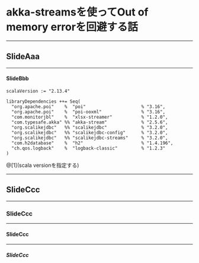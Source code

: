 # akka-streamsを使ってOut of memory errorを回避する話

---

## SlideAaa

---

#### SlideBbb

```
scalaVersion := "2.13.4"

libraryDependencies ++= Seq(
  "org.apache.poi"    %  "poi"                     % "3.16",
  "org.apache.poi"    %  "poi-ooxml"               % "3.16",
  "com.monitorjbl"    %  "xlsx-streamer"           % "1.2.0",
  "com.typesafe.akka" %% "akka-stream"             % "2.5.6",
  "org.scalikejdbc"   %% "scalikejdbc"             % "3.2.0",
  "org.scalikejdbc"   %% "scalikejdbc-config"      % "3.2.0",
  "org.scalikejdbc"   %% "scalikejdbc-streams"     % "3.2.0",
  "com.h2database"    %  "h2"                      % "1.4.196",
  "ch.qos.logback"    %  "logback-classic"         % "1.2.3"
)
```
@[1](scala versionを指定する)

---

## SlideCcc

---

### SlideCcc

---

#### SlideCcc

---

##### SlideCcc
